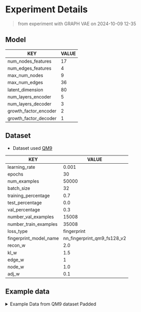 # Experiment Details
> from experiment with GRAPH VAE
> on 2024-10-09 12-35
## Model
                                 
| KEY                   | VALUE |
|-----------------------|-------|
| num_nodes_features    | 17    |
| num_edges_features    | 4     |
| max_num_nodes         | 9     |
| max_num_edges         | 36    |
| latent_dimension      | 80    |
| num_layers_encoder    | 5     |
| num_layers_decoder    | 3     |
| growth_factor_encoder | 2     |
| growth_factor_decoder | 1     |
                                 
## Dataset
- Dataset used [QM9](https://pytorch-geometric.readthedocs.io/en/latest/generated/torch_geometric.datasets.QM9.html)
                                                        
| KEY                    | VALUE                       |
|------------------------|-----------------------------|
| learning_rate          | 0.001                       |
| epochs                 | 30                          |
| num_examples           | 50000                       |
| batch_size             | 32                          |
| training_percentage    | 0.7                         |
| test_percentage        | 0.0                         |
| val_percentage         | 0.3                         |
| number_val_examples    | 15008                       |
| number_train_examples  | 35008                       |
| loss_type              | fingerprint                 |
| fingerprint_model_name | nn_fingerprint_qm9_fs128_v2 |
| recon_w                | 2.0                         |
| kl_w                   | 1.5                         |
| edge_w                 | 1                           |
| node_w                 | 1.0                         |
| adj_w                  | 0.1                         |
                                                        
## Example data
<details><summary>Example Data from QM9 dataset Padded</summary>

#### adj :
> __SHAPE__ : (9, 9)
                                                       
| 1   | 2   | 3   | 4   | 5   | 6   | 7   | 8   | 9   |
|-----|-----|-----|-----|-----|-----|-----|-----|-----|
| 0.0 | 1.0 | 0.0 | 0.0 | 0.0 | 0.0 | 0.0 | 0.0 | 0.0 |
| 1.0 | 0.0 | 1.0 | 0.0 | 0.0 | 0.0 | 0.0 | 0.0 | 0.0 |
| 0.0 | 1.0 | 0.0 | 1.0 | 0.0 | 0.0 | 0.0 | 0.0 | 0.0 |
| 0.0 | 0.0 | 1.0 | 0.0 | 1.0 | 1.0 | 0.0 | 0.0 | 0.0 |
| 0.0 | 0.0 | 0.0 | 1.0 | 0.0 | 0.0 | 1.0 | 0.0 | 0.0 |
| 0.0 | 0.0 | 0.0 | 1.0 | 0.0 | 0.0 | 0.0 | 1.0 | 0.0 |
| 0.0 | 0.0 | 0.0 | 0.0 | 1.0 | 0.0 | 0.0 | 1.0 | 0.0 |
| 0.0 | 0.0 | 0.0 | 0.0 | 0.0 | 1.0 | 1.0 | 0.0 | 0.0 |
| 0.0 | 0.0 | 0.0 | 0.0 | 0.0 | 0.0 | 0.0 | 0.0 | 0.0 |
                                                       
#### features_nodes :
> __SHAPE__ : torch.Size([9, 17])
                                                                                                       
| 1   | 2   | 3   | 4   | 5   | 6   | 7   | 8   | 9   | 10  | 11  | 12  | 13  | 14  | 15  | 16  | 17  |
|-----|-----|-----|-----|-----|-----|-----|-----|-----|-----|-----|-----|-----|-----|-----|-----|-----|
| 0.0 | 0.0 | 0.0 | 1.0 | 0.0 | 0.0 | 0.0 | 1.0 | 0.0 | 0.0 | 0.0 | 0.0 | 0.0 | 1.0 | 0.0 | 0.0 | 0.0 |
| 0.0 | 1.0 | 0.0 | 0.0 | 0.0 | 1.0 | 0.0 | 0.0 | 0.0 | 0.0 | 0.0 | 0.0 | 0.0 | 0.0 | 1.0 | 0.0 | 0.0 |
| 0.0 | 1.0 | 0.0 | 0.0 | 0.0 | 1.0 | 0.0 | 0.0 | 0.0 | 0.0 | 0.0 | 0.0 | 0.0 | 0.0 | 0.0 | 1.0 | 0.0 |
| 0.0 | 1.0 | 0.0 | 0.0 | 0.0 | 1.0 | 0.0 | 0.0 | 0.0 | 0.0 | 0.0 | 0.0 | 0.0 | 1.0 | 0.0 | 0.0 | 0.0 |
| 0.0 | 1.0 | 0.0 | 0.0 | 0.0 | 1.0 | 0.0 | 0.0 | 0.0 | 0.0 | 0.0 | 0.0 | 0.0 | 0.0 | 1.0 | 0.0 | 0.0 |
| 0.0 | 0.0 | 1.0 | 0.0 | 0.0 | 0.0 | 1.0 | 0.0 | 0.0 | 0.0 | 0.0 | 0.0 | 0.0 | 1.0 | 0.0 | 0.0 | 0.0 |
| 0.0 | 1.0 | 0.0 | 0.0 | 0.0 | 1.0 | 0.0 | 0.0 | 0.0 | 0.0 | 0.0 | 0.0 | 0.0 | 0.0 | 1.0 | 0.0 | 0.0 |
| 0.0 | 0.0 | 0.0 | 1.0 | 0.0 | 0.0 | 0.0 | 1.0 | 0.0 | 0.0 | 0.0 | 0.0 | 0.0 | 1.0 | 0.0 | 0.0 | 0.0 |
| 0.0 | 0.0 | 0.0 | 0.0 | 0.0 | 0.0 | 0.0 | 0.0 | 0.0 | 0.0 | 0.0 | 0.0 | 0.0 | 0.0 | 0.0 | 0.0 | 0.0 |
                                                                                                       
#### features_edges :
> __SHAPE__ : torch.Size([36, 4])
                         
| 1   | 2   | 3   | 4   |
|-----|-----|-----|-----|
| 0.0 | 1.0 | 0.0 | 0.0 |
| 1.0 | 0.0 | 0.0 | 0.0 |
| 0.0 | 1.0 | 0.0 | 0.0 |
| 1.0 | 0.0 | 0.0 | 0.0 |
| 1.0 | 0.0 | 0.0 | 0.0 |
| 1.0 | 0.0 | 0.0 | 0.0 |
| 1.0 | 0.0 | 0.0 | 0.0 |
| 0.0 | 1.0 | 0.0 | 0.0 |
| 0.0 | 0.0 | 0.0 | 0.0 |
| 0.0 | 0.0 | 0.0 | 0.0 |
| 0.0 | 0.0 | 0.0 | 0.0 |
| 0.0 | 0.0 | 0.0 | 0.0 |
| 0.0 | 0.0 | 0.0 | 0.0 |
| 0.0 | 0.0 | 0.0 | 0.0 |
| 0.0 | 0.0 | 0.0 | 0.0 |
| 0.0 | 0.0 | 0.0 | 0.0 |
| 0.0 | 0.0 | 0.0 | 0.0 |
| 0.0 | 0.0 | 0.0 | 0.0 |
| 0.0 | 0.0 | 0.0 | 0.0 |
| 0.0 | 0.0 | 0.0 | 0.0 |
| 0.0 | 0.0 | 0.0 | 0.0 |
| 0.0 | 0.0 | 0.0 | 0.0 |
| 0.0 | 0.0 | 0.0 | 0.0 |
| 0.0 | 0.0 | 0.0 | 0.0 |
| 0.0 | 0.0 | 0.0 | 0.0 |
| 0.0 | 0.0 | 0.0 | 0.0 |
| 0.0 | 0.0 | 0.0 | 0.0 |
| 0.0 | 0.0 | 0.0 | 0.0 |
| 0.0 | 0.0 | 0.0 | 0.0 |
| 0.0 | 0.0 | 0.0 | 0.0 |
| 0.0 | 0.0 | 0.0 | 0.0 |
| 0.0 | 0.0 | 0.0 | 0.0 |
| 0.0 | 0.0 | 0.0 | 0.0 |
| 0.0 | 0.0 | 0.0 | 0.0 |
| 0.0 | 0.0 | 0.0 | 0.0 |
| 0.0 | 0.0 | 0.0 | 0.0 |
                         
#### edge_index :
> __SHAPE__ : torch.Size([2, 16])
                                                                        
| 1 | 2 | 3 | 4 | 5 | 6 | 7 | 8 | 9 | 10 | 11 | 12 | 13 | 14 | 15 | 16 |
|---|---|---|---|---|---|---|---|---|----|----|----|----|----|----|----|
| 0 | 1 | 1 | 2 | 2 | 3 | 3 | 3 | 4 | 4  | 5  | 5  | 6  | 6  | 7  | 7  |
| 1 | 0 | 2 | 1 | 3 | 2 | 4 | 7 | 3 | 5  | 4  | 6  | 5  | 7  | 3  | 6  |
                                                                        
#### edge_attr :
> __SHAPE__ : torch.Size([36, 4])
                         
| 1   | 2   | 3   | 4   |
|-----|-----|-----|-----|
| 0.0 | 1.0 | 0.0 | 0.0 |
| 1.0 | 0.0 | 0.0 | 0.0 |
| 0.0 | 1.0 | 0.0 | 0.0 |
| 1.0 | 0.0 | 0.0 | 0.0 |
| 1.0 | 0.0 | 0.0 | 0.0 |
| 1.0 | 0.0 | 0.0 | 0.0 |
| 1.0 | 0.0 | 0.0 | 0.0 |
| 0.0 | 1.0 | 0.0 | 0.0 |
| 0.0 | 0.0 | 0.0 | 0.0 |
| 0.0 | 0.0 | 0.0 | 0.0 |
| 0.0 | 0.0 | 0.0 | 0.0 |
| 0.0 | 0.0 | 0.0 | 0.0 |
| 0.0 | 0.0 | 0.0 | 0.0 |
| 0.0 | 0.0 | 0.0 | 0.0 |
| 0.0 | 0.0 | 0.0 | 0.0 |
| 0.0 | 0.0 | 0.0 | 0.0 |
| 0.0 | 0.0 | 0.0 | 0.0 |
| 0.0 | 0.0 | 0.0 | 0.0 |
| 0.0 | 0.0 | 0.0 | 0.0 |
| 0.0 | 0.0 | 0.0 | 0.0 |
| 0.0 | 0.0 | 0.0 | 0.0 |
| 0.0 | 0.0 | 0.0 | 0.0 |
| 0.0 | 0.0 | 0.0 | 0.0 |
| 0.0 | 0.0 | 0.0 | 0.0 |
| 0.0 | 0.0 | 0.0 | 0.0 |
| 0.0 | 0.0 | 0.0 | 0.0 |
| 0.0 | 0.0 | 0.0 | 0.0 |
| 0.0 | 0.0 | 0.0 | 0.0 |
| 0.0 | 0.0 | 0.0 | 0.0 |
| 0.0 | 0.0 | 0.0 | 0.0 |
| 0.0 | 0.0 | 0.0 | 0.0 |
| 0.0 | 0.0 | 0.0 | 0.0 |
| 0.0 | 0.0 | 0.0 | 0.0 |
| 0.0 | 0.0 | 0.0 | 0.0 |
| 0.0 | 0.0 | 0.0 | 0.0 |
| 0.0 | 0.0 | 0.0 | 0.0 |
                         
#### num_nodes :
 - 8
#### num_edges :
 - 16
#### smiles :
 - [H]C(=O)C([H])([H])C1=C([H])N=C([H])O1

<img src='example_molecule.png'>
</details>
